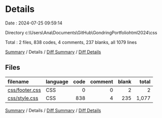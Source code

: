 # Details

Date : 2024-07-25 09:59:14

Directory c:\\Users\\Ana\\Documents\\GitHub\\GondringPortfoliohtml2024\\css

Total : 2 files,  838 codes, 4 comments, 237 blanks, all 1079 lines

[Summary](results.md) / Details / [Diff Summary](diff.md) / [Diff Details](diff-details.md)

## Files
| filename | language | code | comment | blank | total |
| :--- | :--- | ---: | ---: | ---: | ---: |
| [css/footer.css](/css/footer.css) | CSS | 0 | 0 | 2 | 2 |
| [css/style.css](/css/style.css) | CSS | 838 | 4 | 235 | 1,077 |

[Summary](results.md) / Details / [Diff Summary](diff.md) / [Diff Details](diff-details.md)